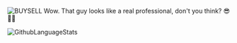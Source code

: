 ![BUYSELL](https://github.com/p5quared/p5quared/assets/98245483/68db241c-e7b7-4e53-ac95-194e1a7926e9)
Wow. That guy looks like a real professional, don't you think? 😎👨‍💼

![GithubLanguageStats](https://github-readme-stats.vercel.app/api/top-langs?username=p5quared&layout=compact&langs_count=8&card_width=320&hide=Jupyter+Notebook&bg_color=00000000)
